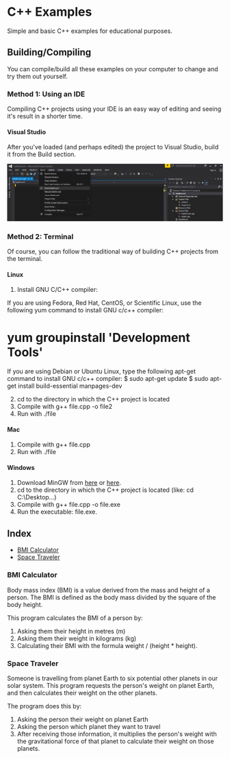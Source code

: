 # C++ Examples
Simple and basic C++ examples for educational purposes.

## Building/Compiling
You can compile/build all these examples on your computer to change and try them out yourself.

### Method 1: Using an IDE
Compiling C++ projects using your IDE is an easy way of editing and seeing it's result in a shorter time.

#### Visual Studio
After you've loaded (and perhaps edited) the project to Visual Studio, build it from the Build section.

<img src="readme_assets/vs_build.jpg"></img>

### Method 2: Terminal
Of course, you can follow the traditional way of building C++ projects from the terminal.

#### Linux

1. Install GNU C/C++ compiler:

If you are using Fedora, Red Hat, CentOS, or Scientific Linux, use the following yum command to install GNU c/c++ compiler:
# yum groupinstall 'Development Tools'

If you are using Debian or Ubuntu Linux, type the following apt-get command to install GNU c/c++ compiler:
$ sudo apt-get update
$ sudo apt-get install build-essential manpages-dev

2. cd to the directory in which the C++ project is located
3. Compile with g++ file.cpp -o file2
4. Run with ./file


#### Mac
1. Compile with g++ file.cpp
2. Run with ./file


#### Windows
1. Download MinGW from [here](https://sourceforge.net/projects/mingw-w64/) or [here](https://sourceforge.net/projects/mingw/files/OldFiles/).
2. cd to the directory in which the C++ project is located (like: cd C:\Desktop\...)
3. Compile with g++ file.cpp -o file.exe
4. Run the executable: file.exe.

## Index
- [BMI Calculator](#bmi_calculator)
- [Space Traveler](#space_traveler)

### <a name="bmi_calculator"></a>BMI Calculator
Body mass index (BMI) is a value derived from the mass and height of a person. The BMI is defined as the body mass divided by the square of the body height.

This program calculates the BMI of a person by:
1. Asking them their height in metres (m)
2. Asking them their weight in kilograms (kg)
3. Calculating their BMI with the formula weight / (height * height).

### <a name="space_traveler"></a>Space Traveler
Someone is travelling from planet Earth to six potential other planets in our solar system.  This program requests the person's weight on planet Earth, and then calculates their weight on the other planets.

The program does this by:
1. Asking the person their weight on planet Earth
2. Asking the person which planet they want to travel
3. After receiving those information, it multiplies the person's weight with the gravitational force of that planet to calculate their weight on those planets.
